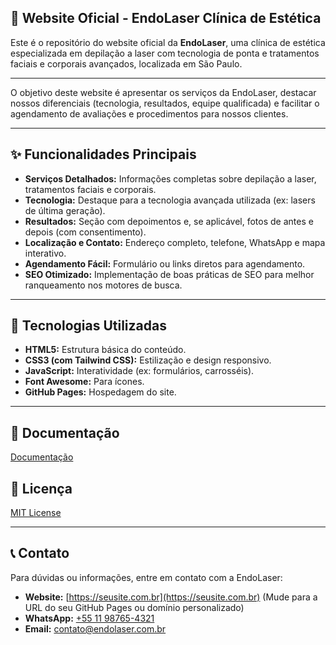 ## 🌟 Website Oficial - EndoLaser Clínica de Estética

Este é o repositório do website oficial da **EndoLaser**, uma clínica de estética especializada em depilação a laser com tecnologia de ponta e tratamentos faciais e corporais avançados, localizada em São Paulo.

---



O objetivo deste website é apresentar os serviços da EndoLaser, destacar nossos diferenciais (tecnologia, resultados, equipe qualificada) e facilitar o agendamento de avaliações e procedimentos para nossos clientes.

---

## ✨ Funcionalidades Principais

* **Serviços Detalhados:** Informações completas sobre depilação a laser, tratamentos faciais e corporais.
* **Tecnologia:** Destaque para a tecnologia avançada utilizada (ex: lasers de última geração).
* **Resultados:** Seção com depoimentos e, se aplicável, fotos de antes e depois (com consentimento).
* **Localização e Contato:** Endereço completo, telefone, WhatsApp e mapa interativo.
* **Agendamento Fácil:** Formulário ou links diretos para agendamento.
* **SEO Otimizado:** Implementação de boas práticas de SEO para melhor ranqueamento nos motores de busca.

---

## 🚀 Tecnologias Utilizadas

* **HTML5:** Estrutura básica do conteúdo.
* **CSS3 (com Tailwind CSS):** Estilização e design responsivo.
* **JavaScript:** Interatividade (ex: formulários, carrosséis).
* **Font Awesome:** Para ícones.
* **GitHub Pages:** Hospedagem do site.

---
## 📁 Documentação

[Documentação](docs/Docs.md)

## 📄 Licença

[MIT License](LICENSE) 

---

## 📞 Contato

Para dúvidas ou informações, entre em contato com a EndoLaser:

* **Website:** [https://seusite.com.br](https://seusite.com.br) (Mude para a URL do seu GitHub Pages ou domínio personalizado)
* **WhatsApp:** [+55 11 98765-4321](https://wa.me/5511987654321)
* **Email:** contato@endolaser.com.br
